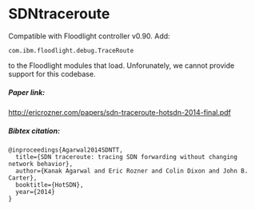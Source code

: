 # SDNtraceroute

Compatible with Floodlight controller v0.90. Add:
```
com.ibm.floodlight.debug.TraceRoute
```

to the Floodlight modules that load. Unforunately, we cannot provide support for this codebase.


##### Paper link:
http://ericrozner.com/papers/sdn-traceroute-hotsdn-2014-final.pdf

##### Bibtex citation:
````
@inproceedings{Agarwal2014SDNTT,
  title={SDN traceroute: tracing SDN forwarding without changing network behavior},
  author={Kanak Agarwal and Eric Rozner and Colin Dixon and John B. Carter},
  booktitle={HotSDN},
  year={2014}
}
````
